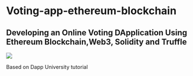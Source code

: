 # Voting-app-ethereum-blockchain
## Developing an Online Voting DApplication Using Ethereum Blockchain,Web3, Solidity and Truffle
<img src="https://user-images.githubusercontent.com/71185753/162523669-96737a7f-3d87-4bf4-a3e8-3beb60df860f.gif">

Based on Dapp University tutorial
